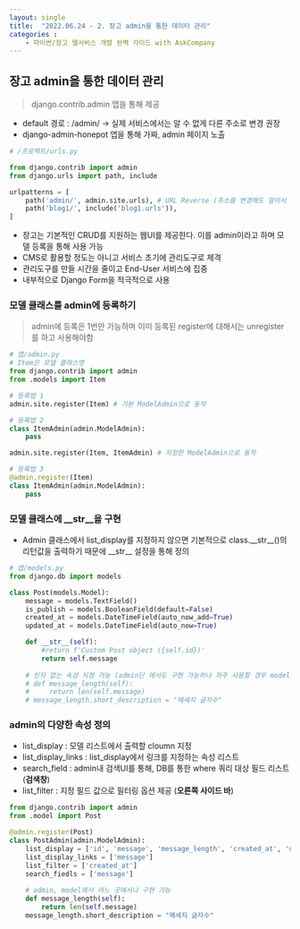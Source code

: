 ```yaml
---
layout: single
title:  "2022.06.24 - 2. 장고 admin을 통한 데이터 관리"
categories : 
    - 파이썬/장고 웹서비스 개발 완벽 가이드 with AskCompany
---
```


## 장고 admin을 통한 데이터 관리
> django.contrib.admin 앱을 통해 제공

- default 경로 : /admin/ -> 실제 서비스에서는 알 수 없게 다른 주소로 변경 권장
- django-admin-honepot 앱을 통해 가짜, admin 페이지 노출

``` python
# /프로젝트/urls.py

from django.contrib import admin
from django.urls import path, include

urlpatterns = [
    path('admin/', admin.site.urls), # URL Reverse (주소를 변경해도 알아서 찾아가는 기능)
    path('blog1/', include('blog1.urls')),
]
```

- 장고는 기본적인 CRUD를 지원하는 웹UI를 제공한다. 이를 admin이라고 하며 모델 등록을 통해 사용 가능
- CMS로 활용할 정도는 아니고 서비스 초기에 관리도구로 제격
- 관리도구를 만들 시간을 줄이고 End-User 서비스에 집중
- 내부적으로 Django Form을 적극적으로 사용

### 모델 클래스를 admin에 등록하기
> admin에 등록은 1번만 가능하며 이미 등록된 register에 대해서는 unregister를 하고 사용해야함

``` python
# 앱/admin.py
# Item은 모델 클래스명
from django.contrib import admin
from .models import Item

# 등록법 1
admin.site.register(Item) # 기본 ModelAdmin으로 동작

# 등록법 2
class ItemAdmin(admin.ModelAdmin):
    pass

admin.site.register(Item, ItemAdmin) # 지정한 ModelAdmin으로 동작

# 등록법 3 
@admin.register(Item)
class ItemAdmin(admin.ModelAdmin):
    pass
```

### 모델 클래스에 __str__을 구현
- Admin 클래스에서 list_display를 지정하지 않으면 기본적으로 class.&#95;&#95;str&#95;&#95;()의 리턴값을 출력하기 때문에 &#95;&#95;str&#95;&#95; 설정을 통해 정의

``` python
# 앱/models.py
from django.db import models

class Post(models.Model):
    message = models.TextField()
    is_publish = models.BooleanField(default=False)
    created_at = models.DateTimeField(auto_now_add=True)
    updated_at = models.DateTimeField(auto_now=True)

    def __str__(self):
        #return f'Custom Post object ({self.id})'
        return self.message
    
    # 인자 없는 속성 지정 가능 (admin단 에서도 구현 가능하나 자주 사용할 경우 model단에서 활용)
    # def message_length(self):
    #     return len(self.message)
    # message_length.short_description = "메세지 글자수"
```

### admin의 다양한 속성 정의

- list_display : 모델 리스트에서 출력할 cloumn 지정
- list_display_links : list_display에서 링크를 지정하는 속성 리스트
- search_field : admin내 검색UI를 통해, DB를 통한 where 쿼리 대상 필드 리스트 (**검색창**)
- list_filter : 지정 필드 값으로 필터링 옵션 제공 (**오른쪽 사이드 바**)

``` python
from django.contrib import admin
from .model import Post

@admin.register(Post)
class PostAdmin(admin.ModelAdmin):
    list_display = ['id', 'message', 'message_length', 'created_at', 'updated_at']
    list_display_links = ['message']
    list_filter = ['created_at']
    search_fiedls = ['message']
    
    # admin, model에서 어느 곳에서나 구현 가능
    def message_length(self):
        return len(self.message)
    message_length.short_description = "메세지 글자수"
```